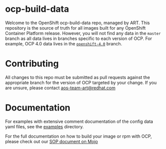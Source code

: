 # ocp-build-data

Welcome to the OpenShift ocp-build-data repo, managed by ART.
This repository is the source of truth for all images built for any OpenShift Container Platform release.
However, you will not find any data in the `master` branch as all data lives in branches specific to each version of OCP. For example, OCP 4.0 data lives in the [`openshift-4.0`](https://github.com/openshift/ocp-build-data/tree/openshift-4.0) branch.

# Contributing

All changes to this repo must be submitted as pull requests against the appropriate branch for the version of OCP targeted by your change. If you are unsure, please contact [aos-team-art@redhat.com](mailto:aos-team-art@redhat.com)

# Documentation

For examples with extensive comment documentation of the config data yaml files, see the [examples](https://github.com/openshift/ocp-build-data/tree/master/example) directory.

For the full documentation on how to build your image or rpm with OCP, please check out our [SOP document on Mojo](https://mojo.redhat.com/docs/DOC-1179058)